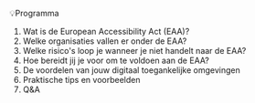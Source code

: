 
💡Programma 
1. Wat is de European Accessibility Act (EAA)?
2. Welke organisaties vallen er onder de EAA?
3. Welke risico's loop je wanneer je niet handelt naar de EAA?
4. Hoe bereidt jij je voor om te voldoen aan de EAA?
5. De voordelen van jouw digitaal toegankelijke omgevingen
6. Praktische tips en voorbeelden 
7. Q&A